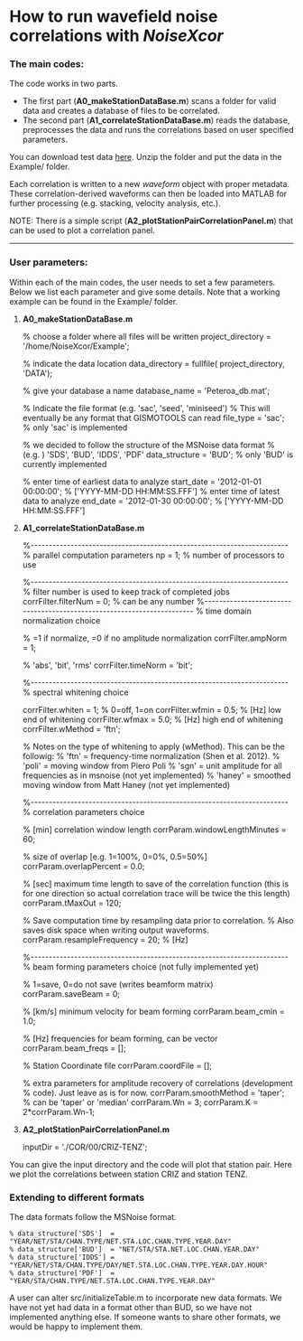 # How to run wavefield noise correlations with _NoiseXcor_

### The main codes:

The code works in two parts. 

* The first part (__A0_makeStationDataBase.m__) scans a folder for valid data and creates a database of files to be correlated.
* The second part (__A1_correlateStationDataBase.m__) reads the database, preprocesses the data and runs the correlations based on user specified parameters.

You can download test data [here](http://cgiss.boisestate.edu/~dmikesell/data.zip). Unzip the folder and put the data in the Example/ folder.

Each correlation is written to a new _waveform_ object with proper metadata. These correlation-derived waveforms can then be loaded into MATLAB for further processing (e.g. stacking, velocity analysis, etc.).

NOTE: There is a simple script (__A2_plotStationPairCorrelationPanel.m__) that can be used to plot a correlation panel.

---

### User parameters:

Within each of the main codes, the user needs to set a few parameters. Below we list each parameter and give some details. Note that a working example can be found in the Example/ folder.

1) __A0_makeStationDataBase.m__

	% choose a folder where all files will be written
	project_directory = '/home/NoiseXcor/Example';
	
	% indicate the data location
	data_directory = fullfile( project_directory, 'DATA');
	
	% give your database a name
	database_name  = 'Peteroa_db.mat'; 
	
	% Indicate the file format (e.g. 'sac', 'seed', 'miniseed')
	% This will eventually be any format that GISMOTOOLS can read
	file_type = 'sac'; % only 'sac' is implemented
	
	% we decided to follow the structure of the MSNoise data format
	% (e.g. ) 'SDS', 'BUD', 'IDDS', 'PDF'
	data_structure = 'BUD'; % only 'BUD' is currently implemented
	
	% enter time of earliest data to analyze
	start_date = '2012-01-01 00:00:00'; % ['YYYY-MM-DD HH:MM:SS.FFF']
	% enter time of latest data to analyze
	end_date   = '2012-01-30 00:00:00'; % ['YYYY-MM-DD HH:MM:SS.FFF']

2) __A1_correlateStationDataBase.m__

	%-----------------------------------------------------------------------
	% parallel computation parameters
	np = 1; % number of processors to use
	
	%-----------------------------------------------------------------------
	% filter number is used to keep track of completed jobs
	corrFilter.filterNum = 0; % can be any number
	%-----------------------------------------------------------------------
	% time domain normalization choice
	
	% =1 if normalize, =0 if no amplitude normalization
	corrFilter.ampNorm  = 1;
	 
	% 'abs', 'bit', 'rms'
	corrFilter.timeNorm = 'bit'; 
	
	%-----------------------------------------------------------------------
	% spectral whitening choice
	
	corrFilter.whiten  = 1; % 0=off, 1=on
	corrFilter.wfmin   = 0.5; % [Hz] low end of whitening
	corrFilter.wfmax   = 5.0; % [Hz] high end of whitening
	corrFilter.wMethod = 'ftn';
	
	% Notes on the type of whitening to apply (wMethod). This can be the followig:
	% 'ftn'   = frequency-time normalization (Shen et al. 2012).
	% 'poli'  = moving window from Piero Poli
	% 'sgn'   = unit amplitude for all frequencies as in msnoise (not yet implemented)
	% 'haney' = smoothed moving window from Matt Haney (not yet implemented)
	
	%-----------------------------------------------------------------------
	% correlation parameters choice
	
	% [min] correlation window length
	corrParam.windowLengthMinutes = 60;
	
	% size of overlap [e.g. 1=100%, 0=0%, 0.5=50%]
	corrParam.overlapPercent      = 0.0; 
	
	% [sec] maximum time length to save of the correlation function (this is for one direction so actual correlation trace will be twice the this length)
	corrParam.tMaxOut             = 120;
	
	% Save computation time by resampling data prior to correlation.
	% Also saves disk space when writing output waveforms.
	corrParam.resampleFrequency   = 20; % [Hz] 
	
	%-----------------------------------------------------------------------
	% beam forming parameters choice (not fully implemented yet)
	
	% 1=save, 0=do not save (writes beamform matrix)
	corrParam.saveBeam  = 0; 
	
	% [km/s] minimum velocity for beam forming
	corrParam.beam_cmin = 1.0;
	
	% [Hz] frequencies for beam forming, can be vector
	corrParam.beam_freqs = [];
	
	% Station Coordinate file 
	corrParam.coordFile = []; 
	
	% extra parameters for amplitude recovery of correlations (development
	% code). Just leave as is for now.
	corrParam.smoothMethod = 'taper'; % can be 'taper' or 'median'
	corrParam.Wn           = 3;
	corrParam.K            = 2*corrParam.Wn-1;
	

3) __A2_plotStationPairCorrelationPanel.m__

	inputDir = './COR/00/CRIZ-TENZ';
	
You can give the input directory and the code will plot that station pair. Here we plot the correlations between station CRIZ and station TENZ.


### Extending to different formats

The data formats follow the MSNoise format.

	% data_structure['SDS']  = "YEAR/NET/STA/CHAN.TYPE/NET.STA.LOC.CHAN.TYPE.YEAR.DAY"
	% data_structure['BUD']  = "NET/STA/STA.NET.LOC.CHAN.YEAR.DAY"
	% data_structure['IDDS'] = "YEAR/NET/STA/CHAN.TYPE/DAY/NET.STA.LOC.CHAN.TYPE.YEAR.DAY.HOUR"
	% data_structure['PDF']  = "YEAR/STA/CHAN.TYPE/NET.STA.LOC.CHAN.TYPE.YEAR.DAY"

A user can alter src/initializeTable.m to incorporate new data formats. We have not yet had data in a format other than BUD, so we have not implemented anything else. If someone wants to share other formats, we would be happy to implement them. 
